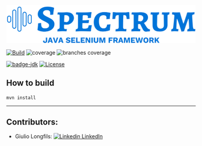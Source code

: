 ####

<img src="src/main/resources/spectrum-logo.png" width="512" height="102">

[![Build](https://github.com/giulong/spectrum/actions/workflows/build.yml/badge.svg)](https://github.com/giulong/spectrum/actions?branch=main)
![coverage](https://github.com/giulong/spectrum/blob/actions/badges/.github/badges/jacoco.svg)
![branches coverage](https://github.com/giulong/spectrum/blob/actions/badges/.github/badges/branches.svg)

[![badge-jdk](https://img.shields.io/badge/jdk-17-blue.svg)](https://www.oracle.com/java/technologies/javase-downloads.html)
[![License](https://img.shields.io/badge/License-Apache_2.0-blue.svg)](https://opensource.org/licenses/Apache-2.0)

## How to build

```mvn install```

---

## Contributors:

- Giulio Longfils: [![Linkedin](https://i.stack.imgur.com/gVE0j.png) LinkedIn](https://www.linkedin.com/in/giuliolongfils/)
